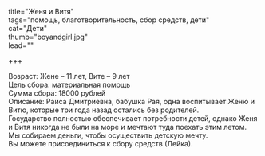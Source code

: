 title="Женя и Витя"  
tags="помощь, благотворительность, сбор средств, дети"   
cat="Дети"  
thumb="boyandgirl.jpg"  
lead=""  

+++

Возраст: Жене – 11 лет, Вите – 9 лет  
Цель сбора: материальная помощь  
Сумма сбора: 18000 рублей  
Описание: Раиса Дмитриевна, бабушка Рая, одна воспитывает Женю и Витю, которые три года назад остались без родителей.  
Государство полностью обеспечивает потребности детей, однако Женя и Витя никогда не были на море и мечтают туда поехать этим летом.  
Мы собираем деньги, чтобы осуществить детскую мечту.   
Вы можете присоединиться к сбору средств (Лейка).
